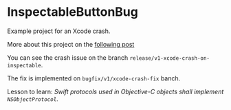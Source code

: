 # InspectableButtonBug

Example project for an Xcode crash.


More about this project on the
[following post](http://code.sylvaingamel.fr/xcode,crash,bug,cocoatouch,uikit/2017/06/12/Xcode-crash-with-IBInspectable.html)

You can see the crash issue on the branch `release/v1-xcode-crash-on-inspectable`.

The fix is implemented on `bugfix/v1/xcode-crash-fix` banch.

Lesson to learn: _Swift protocols used in Objective-C objects shall implement `NSObjectProtocol`_.

